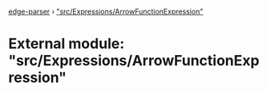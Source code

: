 [edge-parser](../README.md) › ["src/Expressions/ArrowFunctionExpression"](_src_expressions_arrowfunctionexpression_.md)

# External module: "src/Expressions/ArrowFunctionExpression"


